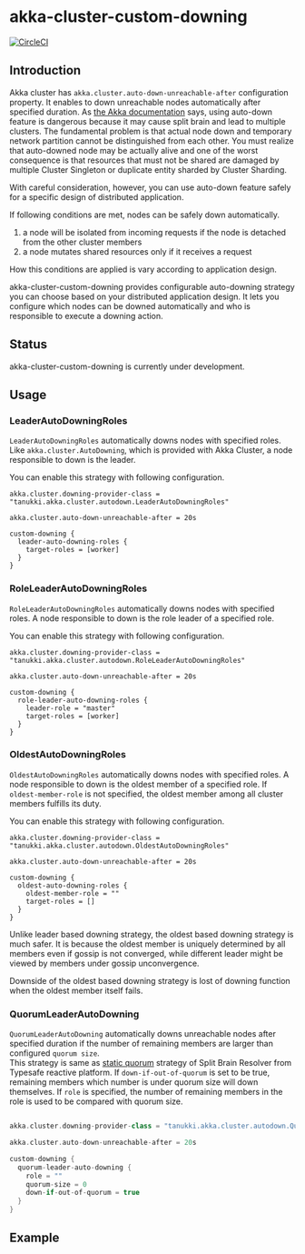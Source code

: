 #  akka-cluster-custom-downing
[![CircleCI](https://circleci.com/gh/TanUkkii007/akka-cluster-custom-downing.svg?style=svg)](https://circleci.com/gh/TanUkkii007/akka-cluster-custom-downing)

## Introduction

Akka cluster has `akka.cluster.auto-down-unreachable-after` configuration property.
It enables to down unreachable nodes automatically after specified duration.
As [the Akka documentation](http://doc.akka.io/docs/akka/current/scala/cluster-usage.html#Automatic_vs__Manual_Downing) says, 
using auto-down feature is dangerous because it may cause split brain and lead to multiple clusters.
The fundamental problem is that actual node down and temporary network partition cannot be distinguished from each other.
You must realize that auto-downed node may be actually alive and 
one of the worst consequence is that resources that must not be shared are damaged by multiple Cluster Singleton or duplicate entity sharded by Cluster Sharding.

With careful consideration, however, you can use auto-down feature safely for a specific design of distributed application.

If following conditions are met, nodes can be safely down automatically.

1. a node will be isolated from incoming requests if the node is detached from the other cluster members
1. a node mutates shared resources only if it receives a request

How this conditions are applied is vary according to application design.

akka-cluster-custom-downing provides configurable auto-downing strategy you can choose based on your distributed application design.
It lets you configure which nodes can be downed automatically and who is responsible to execute a downing action.

## Status

akka-cluster-custom-downing is currently under development.

## Usage

### LeaderAutoDowningRoles

`LeaderAutoDowningRoles` automatically downs nodes with specified roles.
Like `akka.cluster.AutoDowning`, which is provided with Akka Cluster, a node responsible to down is the leader.

You can enable this strategy with following configuration.

```
akka.cluster.downing-provider-class = "tanukki.akka.cluster.autodown.LeaderAutoDowningRoles"

akka.cluster.auto-down-unreachable-after = 20s

custom-downing {
  leader-auto-downing-roles {
    target-roles = [worker]
  }
}
```


### RoleLeaderAutoDowningRoles

`RoleLeaderAutoDowningRoles` automatically downs nodes with specified roles.
A node responsible to down is the role leader of a specified role.

You can enable this strategy with following configuration.

```
akka.cluster.downing-provider-class = "tanukki.akka.cluster.autodown.RoleLeaderAutoDowningRoles"

akka.cluster.auto-down-unreachable-after = 20s

custom-downing {
  role-leader-auto-downing-roles {
    leader-role = "master"
    target-roles = [worker]
  }
}
```

### OldestAutoDowningRoles

`OldestAutoDowningRoles` automatically downs nodes with specified roles.
A node responsible to down is the oldest member of a specified role.
If `oldest-member-role` is not specified, the oldest member among all cluster members fulfills its duty.

You can enable this strategy with following configuration.

```
akka.cluster.downing-provider-class = "tanukki.akka.cluster.autodown.OldestAutoDowningRoles"

akka.cluster.auto-down-unreachable-after = 20s

custom-downing {
  oldest-auto-downing-roles {
    oldest-member-role = ""
    target-roles = []
  }
}
```

Unlike leader based downing strategy, the oldest based downing strategy is much safer.
It is because the oldest member is uniquely determined by all members even if gossip is not converged, 
while different leader might be viewed by members under gossip unconvergence.

Downside of the oldest based downing strategy is lost of downing function when the oldest member itself fails.

### QuorumLeaderAutoDowning

`QuorumLeaderAutoDowning` automatically downs unreachable nodes after specified duration if the number of remaining members are larger than configured `quorum size`.  
This strategy is same as [static quorum](http://doc.akka.io/docs/akka/rp-15v09p02/scala/split-brain-resolver.html#Static_Quorum) strategy of Split Brain Resolver from Typesafe reactive platform.
If `down-if-out-of-quorum` is set to be true, remaining members which number is under quorum size will down themselves.
If `role` is specified, the number of remaining members in the role is used to be compared with quorum size.

```scala

akka.cluster.downing-provider-class = "tanukki.akka.cluster.autodown.QuorumLeaderAutoDowning"

akka.cluster.auto-down-unreachable-after = 20s

custom-downing {
  quorum-leader-auto-downing {
    role = ""
    quorum-size = 0
    down-if-out-of-quorum = true
  }
}

```

## Example